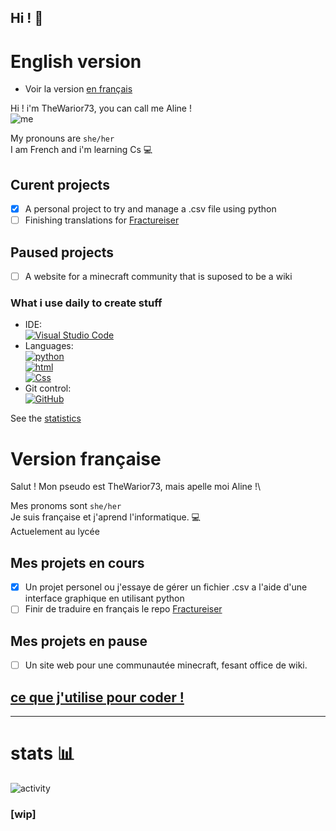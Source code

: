 ## Hi ! 👋

# English version
- Voir la version [en français](#version-française)

Hi ! i'm TheWarior73, you can call me Aline ! \
![me](https://cdn.discordapp.com/attachments/1042889170240163840/1125102130622111765/image.png?size=16&quality=lossless)

My pronouns are `she/her`   
I am French and i'm learning Cs 💻

## Curent projects
- [x] A personal project to try and manage a .csv file using python
- [ ] Finishing translations for [Fractureiser](https://github.com/TheWarior73/fractureiser)

## Paused projects
- [ ] A website for a minecraft community that is suposed to be a wiki

### What i use daily to create stuff

- IDE: \
[![Visual Studio Code](https://img.shields.io/badge/VSCode-black?style=flat-square&logo=visual-studio-code)](https://code.visualstudio.com/)
- Languages: \
[![python](https://img.shields.io/badge/Python-black?style=flat-square&logo=python)](https://python.org)\
[![html](https://img.shields.io/badge/HTML-black?style=flat-square&logo=html5)](https://developer.mozilla.org/fr/docs/Web/HTML) \
[![Css](https://img.shields.io/badge/Javascript-black?style=flat-square&logo=javascript)](https://developer.mozilla.org/fr/docs/Web/JavaScript) 
- Git control: \
[![GitHub](https://img.shields.io/badge/GitHub-black?style=flat-square&logo=github)](https://github.com/)

See the [statistics](#stats-📊) 



# Version française
Salut ! Mon pseudo est TheWarior73, mais apelle moi Aline !\

Mes pronoms sont `she/her` \
Je suis française et j'aprend l'informatique. 💻\
Actuelement au lycée

## Mes projets en cours
- [x] Un projet personel ou j'essaye de gérer un fichier .csv a l'aide d'une interface graphique en utilisant python 
- [ ] Finir de traduire en français le repo [Fractureiser](https://github.com/TheWarior73/fractureiser)
## Mes projets en pause
- [ ] Un site web pour une communautée minecraft, fesant office de wiki. 

## [ce que j'utilise pour coder !](#what-i-use-daily-to-create-stuff) 

--- 

# stats 📊

![activity](https://wakatime.com/share/@Th3_Warior/db25347c-4689-4bfd-a615-9ad0d044f335.svg)

### [wip]